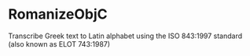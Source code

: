# RomanizeObjC
Transcribe Greek text to Latin alphabet using the ISO 843:1997 standard (also known as ELOT 743:1987)
